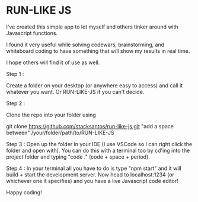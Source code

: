 # RUN-LIKE JS

I've created this simple app to let myself and others tinker around with Javascript functions.

I found it very useful while solving codewars, brainstorming, and whiteboard coding to have something that will show my results in real time.

I hope others will find it of use as well.

Step 1 :

Create a folder on your desktop (or anywhere easy to access) and call it whatever you want. Or RUN-LIKE-JS if you can't decide.

Step 2 :

Clone the repo into your folder using

git clone https://github.com/stacksantos/run-like-js.git "add a space between" /your/folder/path/to/RUN-LIKE-JS

Step 3 : Open up the folder in your IDE (I use VSCode so I can right click the folder and open with). You can do this with a terminal too by cd'ing into the project folder and typing "code ." (code + space + period).

Step 4 : In your terminal all you have to do is type "npm start" and it will build + start the development server.  Now head to localhost:1234 (or whichever one it specifies) and you have a live Javascript code editor!

Happy coding!
